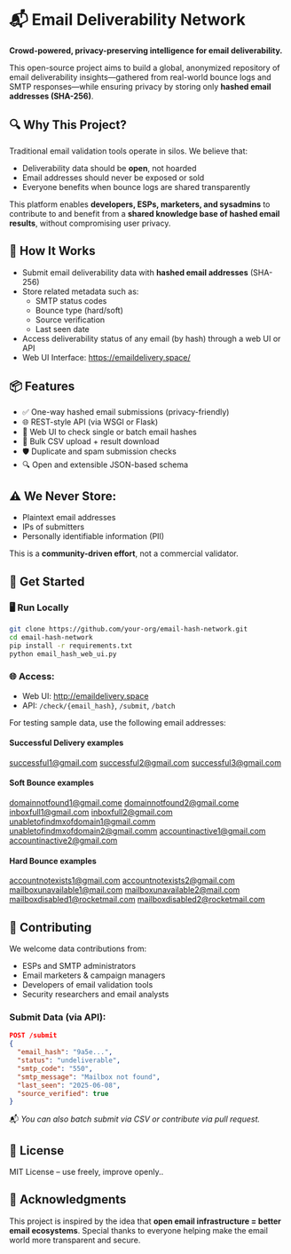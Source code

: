 # 📬 Email Deliverability Network

**Crowd-powered, privacy-preserving intelligence for email deliverability.**

This open-source project aims to build a global, anonymized repository of email deliverability insights—gathered from real-world bounce logs and SMTP responses—while ensuring privacy by storing only **hashed email addresses (SHA-256)**.

## 🔍 Why This Project?

Traditional email validation tools operate in silos. We believe that:
- Deliverability data should be **open**, not hoarded
- Email addresses should never be exposed or sold
- Everyone benefits when bounce logs are shared transparently

This platform enables **developers, ESPs, marketers, and sysadmins** to contribute to and benefit from a **shared knowledge base of hashed email results**, without compromising user privacy.

## 🧱 How It Works

- Submit email deliverability data with **hashed email addresses** (SHA-256)
- Store related metadata such as:
  - SMTP status codes
  - Bounce type (hard/soft)
  - Source verification
  - Last seen date
- Access deliverability status of any email (by hash) through a web UI or API
- Web UI Interface: https://emaildelivery.space/

## 📦 Features

- ✅ One-way hashed email submissions (privacy-friendly)
- 🌐 REST-style API (via WSGI or Flask)
- 📄 Web UI to check single or batch email hashes
- 🔁 Bulk CSV upload + result download
- 🛡️ Duplicate and spam submission checks
- 🔍 Open and extensible JSON-based schema

## ⚠️ We Never Store:
- Plaintext email addresses  
- IPs of submitters  
- Personally identifiable information (PII)

This is a **community-driven effort**, not a commercial validator.

## 🚀 Get Started

### 🖥️ Run Locally
```bash
git clone https://github.com/your-org/email-hash-network.git
cd email-hash-network
pip install -r requirements.txt
python email_hash_web_ui.py
```

### 🌐 Access:
- Web UI: http://emaildelivery.space
- API: `/check/{email_hash}`, `/submit`, `/batch`

For testing sample data, use the following email addresses:
#### Successful Delivery examples
successful1@gmail.com
successful2@gmail.com
successful3@gmail.com

#### Soft Bounce examples
domainnotfound1@gmail.come
domainnotfound2@gmail.come
inboxfull1@gmail.com
inboxfull2@gmail.com
unabletofindmxofdomain1@gmail.comm
unabletofindmxofdomain2@gmail.comm
accountinactive1@gmail.com
accountinactive2@gmail.com

#### Hard Bounce examples
accountnotexists1@gmail.com
accountnotexists2@gmail.com
mailboxunavailable1@mail.com
mailboxunavailable2@mail.com
mailboxdisabled1@rocketmail.com
mailboxdisabled2@rocketmail.com

## 🤝 Contributing

We welcome data contributions from:
- ESPs and SMTP administrators
- Email marketers & campaign managers
- Developers of email validation tools
- Security researchers and email analysts

### Submit Data (via API):
```json
POST /submit
{
  "email_hash": "9a5e...",
  "status": "undeliverable",
  "smtp_code": "550",
  "smtp_message": "Mailbox not found",
  "last_seen": "2025-06-08",
  "source_verified": true
}
```

📬 *You can also batch submit via CSV or contribute via pull request.*

## 📜 License

MIT License – use freely, improve openly..

## 🙌 Acknowledgments

This project is inspired by the idea that **open email infrastructure = better email ecosystems**. Special thanks to everyone helping make the email world more transparent and secure.


